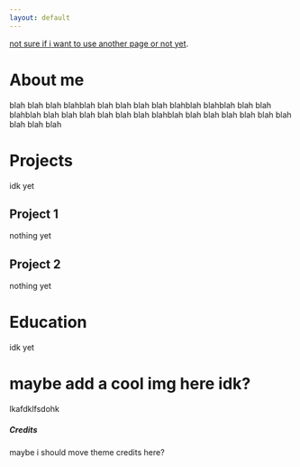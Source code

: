 ```yaml
---
layout: default
---
```


[not sure if i want to use another page or not yet](./another-page.html).


# About me

blah blah blah blahblah blah blah blah blah blahblah blahblah blah blah blahblah blah
blah blah blah blah blah blahblah blah blah blah blah blah blah blah blah blah 

# Projects

idk yet

## Project 1

nothing yet

## Project 2

nothing yet

# Education

idk yet

# maybe add a cool img here idk?

lkafdklfsdohk

##### Credits

maybe i should move theme credits here?